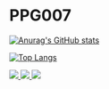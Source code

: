# PPG007

[![Anurag's GitHub stats](https://github-readme-stats.vercel.app/api?username=PPG007&count_private=true&show_icons=true&theme=algolia)](https://github.com/anuraghazra/github-readme-stats)

[![Top Langs](https://github-readme-stats.vercel.app/api/top-langs/?username=PPG007&layout=compact)](https://github.com/anuraghazra/github-readme-stats)

<div>
    <a href="https://github.com/PPG007/PPG007.github.io.git">
        <img
            src="https://github-readme-stats.vercel.app/api/pin/?username=PPG007&repo=PPG007.github.io&theme=algolia&show_owner=true" />
    </a>
    <a href="https://github.com/PPG007/protoc-gen.git">
        <img
            src="https://github-readme-stats.vercel.app/api/pin/?username=PPG007&repo=protoc-gen&theme=algolia&show_owner=true" />
    </a>
    <a href="https://github.com/qiniu/qmgo.git">
        <img
            src="https://github-readme-stats.vercel.app/api/pin/?username=qiniu&repo=qmgo&theme=algolia&show_owner=true" />
    </a>
</div>
